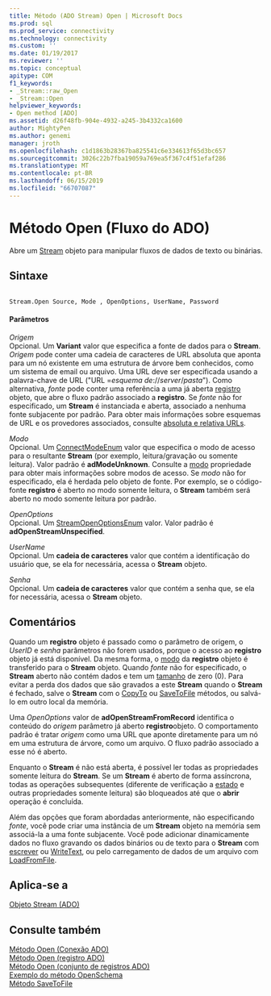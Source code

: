```yaml
---
title: Método (ADO Stream) Open | Microsoft Docs
ms.prod: sql
ms.prod_service: connectivity
ms.technology: connectivity
ms.custom: ''
ms.date: 01/19/2017
ms.reviewer: ''
ms.topic: conceptual
apitype: COM
f1_keywords:
- _Stream::raw_Open
- _Stream::Open
helpviewer_keywords:
- Open method [ADO]
ms.assetid: d26f48fb-904e-4932-a245-3b4332ca1600
author: MightyPen
ms.author: genemi
manager: jroth
ms.openlocfilehash: c1d1863b28367ba825541c6e334613f65d3bc657
ms.sourcegitcommit: 3026c22b7fba19059a769ea5f367c4f51efaf286
ms.translationtype: MT
ms.contentlocale: pt-BR
ms.lasthandoff: 06/15/2019
ms.locfileid: "66707087"
---
```

# <a name="open-method-ado-stream"></a>Método Open (Fluxo do ADO)
Abre um [Stream](../../../ado/reference/ado-api/stream-object-ado.md) objeto para manipular fluxos de dados de texto ou binárias.  
  
## <a name="syntax"></a>Sintaxe  
  
```  
  
Stream.Open Source, Mode , OpenOptions, UserName, Password  
```  
  
#### <a name="parameters"></a>Parâmetros  
 *Origem*  
 Opcional. Um **Variant** valor que especifica a fonte de dados para o **Stream**. *Origem* pode conter uma cadeia de caracteres de URL absoluta que aponta para um nó existente em uma estrutura de árvore bem conhecidos, como um sistema de email ou arquivo. Uma URL deve ser especificada usando a palavra-chave de URL ("URL =*esquema de*://*server*/*pasta*"). Como alternativa, *fonte* pode conter uma referência a uma já aberta [registro](../../../ado/reference/ado-api/record-object-ado.md) objeto, que abre o fluxo padrão associado a **registro**. Se *fonte* não for especificado, um **Stream** é instanciada e aberta, associado a nenhuma fonte subjacente por padrão. Para obter mais informações sobre esquemas de URL e os provedores associados, consulte [absoluta e relativa URLs](../../../ado/guide/data/absolute-and-relative-urls.md).  
  
 *Modo*  
 Opcional. Um [ConnectModeEnum](../../../ado/reference/ado-api/connectmodeenum.md) valor que especifica o modo de acesso para o resultante **Stream** (por exemplo, leitura/gravação ou somente leitura). Valor padrão é **adModeUnknown**. Consulte a [modo](../../../ado/reference/ado-api/mode-property-ado.md) propriedade para obter mais informações sobre modos de acesso. Se *modo* não for especificado, ela é herdada pelo objeto de fonte. Por exemplo, se o código-fonte **registro** é aberto no modo somente leitura, o **Stream** também será aberto no modo somente leitura por padrão.  
  
 *OpenOptions*  
 Opcional. Um [StreamOpenOptionsEnum](../../../ado/reference/ado-api/streamopenoptionsenum.md) valor. Valor padrão é **adOpenStreamUnspecified**.  
  
 *UserName*  
 Opcional. Um **cadeia de caracteres** valor que contém a identificação do usuário que, se ela for necessária, acessa o **Stream** objeto.  
  
 *Senha*  
 Opcional. Um **cadeia de caracteres** valor que contém a senha que, se ela for necessária, acessa o **Stream** objeto.  
  
## <a name="remarks"></a>Comentários  
 Quando um **registro** objeto é passado como o parâmetro de origem, o *UserID* e *senha* parâmetros não forem usados, porque o acesso ao **registro** objeto já está disponível. Da mesma forma, o [modo](../../../ado/reference/ado-api/mode-property-ado.md) da **registro** objeto é transferido para o **Stream** objeto. Quando *fonte* não for especificado, o **Stream** aberto não contém dados e tem um [tamanho](../../../ado/reference/ado-api/size-property-ado-stream.md) de zero (0). Para evitar a perda dos dados que são gravados a este **Stream** quando o **Stream** é fechado, salve o **Stream** com o [CopyTo](../../../ado/reference/ado-api/copyto-method-ado.md) ou [ SaveToFile](../../../ado/reference/ado-api/savetofile-method.md) métodos, ou salvá-lo em outro local da memória.  
  
 Uma *OpenOptions* valor de **adOpenStreamFromRecord** identifica o conteúdo do *origem* parâmetro já aberto **registro**objeto. O comportamento padrão é tratar *origem* como uma URL que aponte diretamente para um nó em uma estrutura de árvore, como um arquivo. O fluxo padrão associado a esse nó é aberto.  
  
 Enquanto o **Stream** é não está aberta, é possível ler todas as propriedades somente leitura do **Stream**. Se um **Stream** é aberto de forma assíncrona, todas as operações subsequentes (diferente de verificação a [estado](../../../ado/reference/ado-api/state-property-ado.md) e outras propriedades somente leitura) são bloqueados até que o **abrir** operação é concluída.  
  
 Além das opções que foram abordadas anteriormente, não especificando *fonte*, você pode criar uma instância de um **Stream** objeto na memória sem associá-la a uma fonte subjacente. Você pode adicionar dinamicamente dados no fluxo gravando os dados binários ou de texto para o **Stream** com [escrever](../../../ado/reference/ado-api/write-method.md) ou [WriteText](../../../ado/reference/ado-api/writetext-method.md), ou pelo carregamento de dados de um arquivo com [ LoadFromFile](../../../ado/reference/ado-api/loadfromfile-method-ado.md).  
  
## <a name="applies-to"></a>Aplica-se a  
 [Objeto Stream (ADO)](../../../ado/reference/ado-api/stream-object-ado.md)  
  
## <a name="see-also"></a>Consulte também  
 [Método Open (Conexão ADO)](../../../ado/reference/ado-api/open-method-ado-connection.md)   
 [Método Open (registro ADO)](../../../ado/reference/ado-api/open-method-ado-record.md)   
 [Método Open (conjunto de registros ADO)](../../../ado/reference/ado-api/open-method-ado-recordset.md)   
 [Exemplo do método OpenSchema](../../../ado/reference/ado-api/openschema-method.md)   
 [Método SaveToFile](../../../ado/reference/ado-api/savetofile-method.md)
